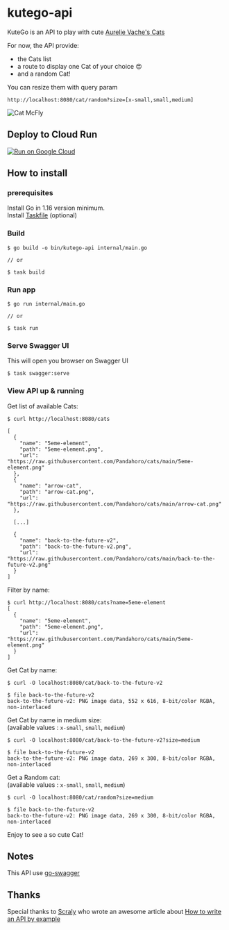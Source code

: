 # kutego-api

KuteGo is an API to play with cute [Aurelie Vache's Cats](https://github.com/Pandahoro/cats)

For now, the API provide:

* the Cats list
* a route to display one Cat of your choice 😍
* and a random Cat!

You can resize them with query param 
```
http://localhost:8080/cat/random?size=[x-small,small,medium]
```


![Cat McFly](https://raw.githubusercontent.com/Pandahoro/cats/main/back-to-the-future-v2.png)

## Deploy to Cloud Run

[![Run on Google Cloud](https://deploy.cloud.run/button.svg)](https://deploy.cloud.run)

## How to install 

### prerequisites
Install Go in 1.16 version minimum.  
Install [Taskfile](https://taskfile.dev/#/installation) (optional)

### Build 

``` 
$ go build -o bin/kutego-api internal/main.go

// or 

$ task build
```

### Run app 

``` 
$ go run internal/main.go

// or 

$ task run
```

### Serve Swagger UI 

This will open you browser on Swagger UI
``` 
$ task swagger:serve
```
### View API up & running

Get list of available Cats:

```
$ curl http://localhost:8080/cats

[
  {
    "name": "5eme-element",
    "path": "5eme-element.png",
    "url": "https://raw.githubusercontent.com/Pandahoro/cats/main/5eme-element.png"
  },
  {
    "name": "arrow-cat",
    "path": "arrow-cat.png",
    "url": "https://raw.githubusercontent.com/Pandahoro/cats/main/arrow-cat.png"
  },

  [...]

  {
    "name": "back-to-the-future-v2",
    "path": "back-to-the-future-v2.png",
    "url": "https://raw.githubusercontent.com/Pandahoro/cats/main/back-to-the-future-v2.png"
  }
]
```
Filter by name: 
```
$ curl http://localhost:8080/cats?name=5eme-element
[
  {
    "name": "5eme-element",
    "path": "5eme-element.png",
    "url": "https://raw.githubusercontent.com/Pandahoro/cats/main/5eme-element.png"
  }
]
```

Get Cat by name:

```
$ curl -O localhost:8080/cat/back-to-the-future-v2

$ file back-to-the-future-v2
back-to-the-future-v2: PNG image data, 552 x 616, 8-bit/color RGBA, non-interlaced
```

Get Cat by name in medium size:  
(available values : `x-small`, `small`, `medium`)
```
$ curl -O localhost:8080/cat/back-to-the-future-v2?size=medium

$ file back-to-the-future-v2
back-to-the-future-v2: PNG image data, 269 x 300, 8-bit/color RGBA, non-interlaced
```

Get a Random cat:  
(available values : `x-small`, `small`, `medium`)
```
$ curl -O localhost:8080/cat/random?size=medium

$ file back-to-the-future-v2
back-to-the-future-v2: PNG image data, 269 x 300, 8-bit/color RGBA, non-interlaced
```

Enjoy to see a so cute Cat! 

## Notes

This API use [go-swagger](https://goswagger.io/install.html)

## Thanks 

Special thanks to [Scraly](https://github.com/Pandahoro) who wrote an awesome article about [How to write an API by example](https://dev.to/aurelievache/learning-go-by-examples-part-2-create-an-http-rest-api-server-in-go-1cdm)

